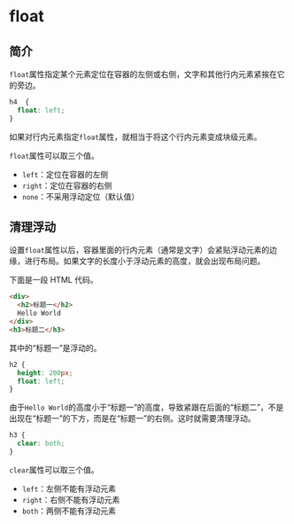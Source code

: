 # float

## 简介

`float`属性指定某个元素定位在容器的左侧或右侧，文字和其他行内元素紧挨在它的旁边。

```css
h4  {
  float: left;
}
```

如果对行内元素指定`float`属性，就相当于将这个行内元素变成块级元素。

`float`属性可以取三个值。

- `left`：定位在容器的左侧
- `right`：定位在容器的右侧
- `none`：不采用浮动定位（默认值）

## 清理浮动

设置`float`属性以后，容器里面的行内元素（通常是文字）会紧贴浮动元素的边缘，进行布局。如果文字的长度小于浮动元素的高度，就会出现布局问题。

下面是一段 HTML 代码。

```html
<div>
  <h2>标题一</h2>
  Hello World
</div>
<h3>标题二</h3>
```

其中的“标题一”是浮动的。

```css
h2 {
  height: 200px;
  float: left;
}
```

由于`Hello World`的高度小于“标题一”的高度，导致紧跟在后面的“标题二”，不是出现在“标题一”的下方，而是在“标题一”的右侧。这时就需要清理浮动。

```css
h3 {
  clear: both;
}
```

`clear`属性可以取三个值。

- `left`：左侧不能有浮动元素
- `right`：右侧不能有浮动元素
- `both`：两侧不能有浮动元素

